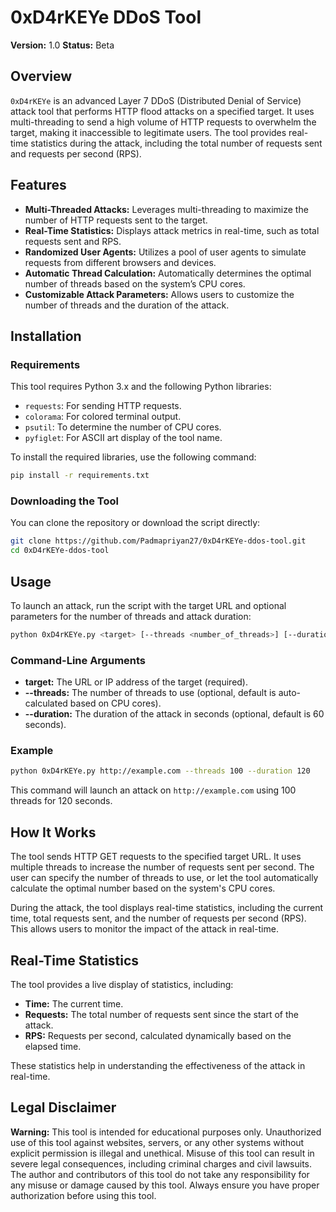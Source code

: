# **0xD4rKEYe DDoS Tool**

**Version:** 1.0 
**Status:** Beta

## Overview

`0xD4rKEYe` is an advanced Layer 7 DDoS (Distributed Denial of Service) attack tool that performs HTTP flood attacks on a specified target. It uses multi-threading to send a high volume of HTTP requests to overwhelm the target, making it inaccessible to legitimate users. The tool provides real-time statistics during the attack, including the total number of requests sent and requests per second (RPS).

## Features

- **Multi-Threaded Attacks:** Leverages multi-threading to maximize the number of HTTP requests sent to the target.
- **Real-Time Statistics:** Displays attack metrics in real-time, such as total requests sent and RPS.
- **Randomized User Agents:** Utilizes a pool of user agents to simulate requests from different browsers and devices.
- **Automatic Thread Calculation:** Automatically determines the optimal number of threads based on the system’s CPU cores.
- **Customizable Attack Parameters:** Allows users to customize the number of threads and the duration of the attack.

## **Installation**

### Requirements

This tool requires Python 3.x and the following Python libraries:

- `requests`: For sending HTTP requests.
- `colorama`: For colored terminal output.
- `psutil`: To determine the number of CPU cores.
- `pyfiglet`: For ASCII art display of the tool name.

To install the required libraries, use the following command:

```bash
pip install -r requirements.txt
```

### Downloading the Tool

You can clone the repository or download the script directly:

```bash
git clone https://github.com/Padmapriyan27/0xD4rKEYe-ddos-tool.git
cd 0xD4rKEYe-ddos-tool
```

## Usage

To launch an attack, run the script with the target URL and optional parameters for the number of threads and attack duration:

```bash
python 0xD4rKEYe.py <target> [--threads <number_of_threads>] [--duration <seconds>]
```

### Command-Line Arguments

- **target:** The URL or IP address of the target (required).
- **--threads:** The number of threads to use (optional, default is auto-calculated based on CPU cores).
- **--duration:** The duration of the attack in seconds (optional, default is 60 seconds).

### Example

```bash
python 0xD4rKEYe.py http://example.com --threads 100 --duration 120
```

This command will launch an attack on `http://example.com` using 100 threads for 120 seconds.

## How It Works

The tool sends HTTP GET requests to the specified target URL. It uses multiple threads to increase the number of requests sent per second. The user can specify the number of threads to use, or let the tool automatically calculate the optimal number based on the system's CPU cores.

During the attack, the tool displays real-time statistics, including the current time, total requests sent, and the number of requests per second (RPS). This allows users to monitor the impact of the attack in real-time.

## Real-Time Statistics

The tool provides a live display of statistics, including:

- **Time:** The current time.
- **Requests:** The total number of requests sent since the start of the attack.
- **RPS:** Requests per second, calculated dynamically based on the elapsed time.

These statistics help in understanding the effectiveness of the attack in real-time.

## Legal Disclaimer

**Warning:** This tool is intended for educational purposes only. Unauthorized use of this tool against websites, servers, or any other systems without explicit permission is illegal and unethical. Misuse of this tool can result in severe legal consequences, including criminal charges and civil lawsuits. The author and contributors of this tool do not take any responsibility for any misuse or damage caused by this tool. Always ensure you have proper authorization before using this tool.
